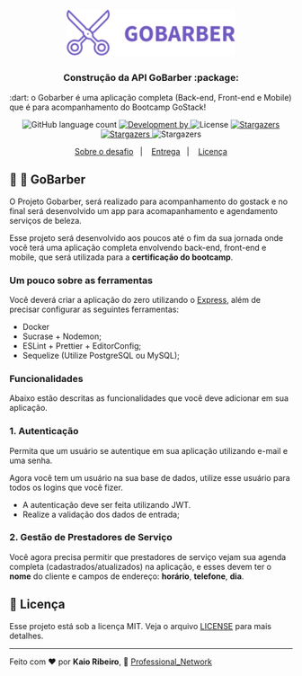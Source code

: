 <h1 align="center">
  <img alt="GoBarber" title="GoBarber" src="./img/gobarber.svg" width="300px" heigth="200px"/>
</h1>

<h3 align="center">
  Construção da API GoBarber :package:
</h3>


<p>:dart: o Gobarber é uma aplicação completa (Back-end, Front-end e Mobile) que é para acompanhamento do Bootcamp GoStack!</p>


<p align="center">
  <img alt="GitHub language count" src="https://img.shields.io/github/languages/count/kaiorr/goBarber">

  <a href="https://github.com/kaiorr">
    <img alt="Development by" src="https://img.shields.io/badge/development--by-kaiorr-blue">
  </a>

  <img alt="License" src="https://img.shields.io/badge/license-MIT-%2304D361">

  <a href="https://github.com/kaiorr/goBarber/stargazers">
    <img alt="Stargazers" src="https://img.shields.io/github/stars/kaiorr/goBarber?style=social">
  </a>
    <a href="https://github.com/kaiorr/goBarber/watchers">
    <img alt="Stargazers" src="https://img.shields.io/github/watchers/kaiorr/goBarber?label=Watch&style=social">
  </a>
    
  <img alt="Stargazers" src="https://img.shields.io/github/repo-size/kaiorr/goBarber">
    
</p>

<p align="center">
  <a href="#rocket-sobre-o-desafio">Sobre o desafio</a>&nbsp;&nbsp;&nbsp;|&nbsp;&nbsp;&nbsp;
  <a href="#-entrega">Entrega</a>&nbsp;&nbsp;&nbsp;|&nbsp;&nbsp;&nbsp;
  <a href="#memo-licença">Licença</a>
</p>

## :barber: :round_pushpin: GoBarber

O Projeto Gobarber, será realizado para acompanhamento do gostack e no final será desenvolvido um app para acomapanhamento e agendamento serviços de beleza.

 Esse projeto será desenvolvido aos poucos até o fim da sua jornada onde você terá uma aplicação completa envolvendo back-end, front-end e mobile, que será utilizada para a **certificação do bootcamp**.

### **Um pouco sobre as ferramentas**

Você deverá criar a aplicação do zero utilizando o [Express](https://expressjs.com/), além de precisar configurar as seguintes ferramentas:

- Docker
- Sucrase + Nodemon;
- ESLint + Prettier + EditorConfig;
- Sequelize (Utilize PostgreSQL ou MySQL);

### **Funcionalidades**

Abaixo estão descritas as funcionalidades que você deve adicionar em sua aplicação.

### **1. Autenticação**

Permita que um usuário se autentique em sua aplicação utilizando e-mail e uma senha.

Agora você tem um usuário na sua base de dados, utilize esse usuário para todos os logins que você fizer.

- A autenticação deve ser feita utilizando JWT.
- Realize a validação dos dados de entrada;

### 2. Gestão de Prestadores de Serviço

Você agora precisa permitir que prestadores de serviço vejam sua agenda completa (cadastrados/atualizados) na aplicação, e esses devem ter o **nome** do cliente e campos de endereço: **horário**, **telefone**, **dia**.


## :memo: Licença

Esse projeto está sob a licença MIT. Veja o arquivo [LICENSE](LICENSE.md) para mais detalhes.

---
Feito com :heart: por **Kaio Ribeiro**, 🤙 [Professional_Network](https://www.linkedin.com/in/kaio-ribeiro-310123150)
